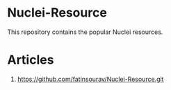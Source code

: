# Nuclei-Resource
This repository contains the popular Nuclei resources.

<h1>Articles</h1>

1. https://github.com/fatinsourav/Nuclei-Resource.git